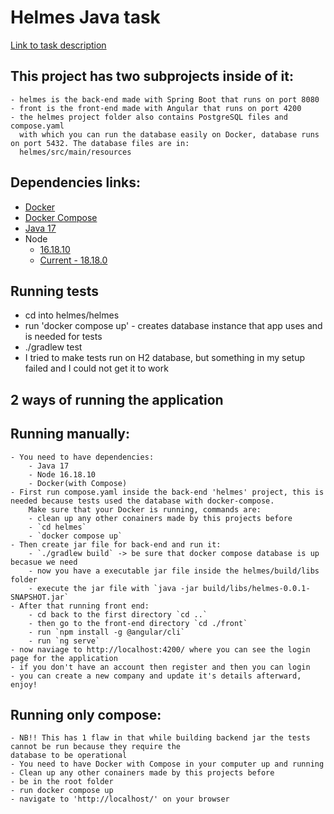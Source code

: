 # Helmes Java task 

[Link to task description](https://www.helmes.com/java-task/)

## This project has two subprojects inside of it:
    - helmes is the back-end made with Spring Boot that runs on port 8080
    - front is the front-end made with Angular that runs on port 4200
    - the helmes project folder also contains PostgreSQL files and compose.yaml
      with which you can run the database easily on Docker, database runs on port 5432. The database files are in:
      helmes/src/main/resources

## Dependencies links:
- [Docker](https://docs.docker.com/get-docker/)
- [Docker Compose](https://docs.docker.com/compose/install/)
- [Java 17](https://www.azul.com/downloads/?version=java-17-lts&package=jdk#zulu)
- Node
  - [16.18.10](https://nodejs.org/dist/v16.18.1/)
  - [Current - 18.18.0](https://nodejs.org/en/download)

## Running tests
  - cd into helmes/helmes
  - run 'docker compose up' - creates database instance that app uses and is needed for tests
  - ./gradlew test
  - I tried to make tests run on H2 database, but something in my setup failed and I could not get it to work 

## 2 ways of running the application

## Running manually:
    - You need to have dependencies:
        - Java 17
        - Node 16.18.10
        - Docker(with Compose)
    - First run compose.yaml inside the back-end 'helmes' project, this is needed because tests used the database with docker-compose.
        Make sure that your Docker is running, commands are:
        - clean up any other conainers made by this projects before
        - `cd helmes`
        - `docker compose up`
    - Then create jar file for back-end and run it:
        - `./gradlew build` -> be sure that docker compose database is up becasue we need
        - now you have a executable jar file inside the helmes/build/libs folder
        - execute the jar file with `java -jar build/libs/helmes-0.0.1-SNAPSHOT.jar`
    - After that running front end:
        - cd back to the first directory `cd ..`
        - then go to the front-end directory `cd ./front`
        - run `npm install -g @angular/cli`
        - run `ng serve`
    - now naviage to http://localhost:4200/ where you can see the login page for the application
    - if you don't have an account then register and then you can login
    - you can create a new company and update it's details afterward, enjoy!

## Running only compose:
    - NB!! This has 1 flaw in that while building backend jar the tests cannot be run because they require the
    database to be operational
    - You need to have Docker with Compose in your computer up and running
    - Clean up any other conainers made by this projects before
    - be in the root folder 
    - run docker compose up
    - navigate to 'http://localhost/' on your browser

        

